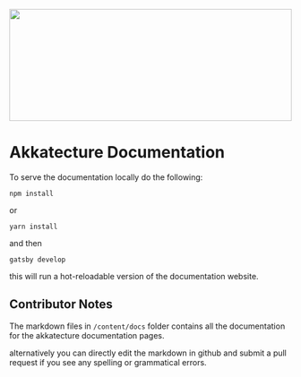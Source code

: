 <a href="https://akkatecture.net/"><img src="https://raw.githubusercontent.com/Lutando/Akkatecture/master/logo.svg?sanitize=true" width="100%" height="200"></a>

# Akkatecture Documentation
To serve the documentation locally do the following:
```
npm install 
```
or
```
yarn install
```

and then
```
gatsby develop
````

this will run a hot-reloadable version of the documentation website.

## Contributor Notes
The markdown files  in `/content/docs` folder contains all the documentation for the akkatecture documentation pages.

alternatively you can directly edit the markdown in github and submit a pull request if you see any spelling or grammatical errors.